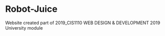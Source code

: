 # Robot-Juice
Website created part of 2019_CIS1110 WEB DESIGN &amp; DEVELOPMENT 2019 University module 
